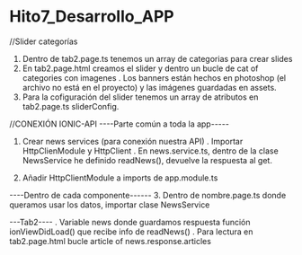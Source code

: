 # Hito7_Desarrollo_APP

//Slider categorías

1. Dentro de tab2.page.ts tenemos un array de categorias para crear slides 
2. En tab2.page.html creamos el slider y dentro un bucle de cat of categories con imagenes
 . Los banners están hechos en photoshop (el archivo no está en el proyecto) y las imágenes guardadas en assets.
3. Para la cofiguración del slider tenemos un array de atributos en tab2.page.ts sliderConfig.

//CONEXIÓN IONIC-API
----Parte común a toda la app-----
1. Crear news services (para conexión nuestra API)
 . Importar HttpClienModule y HttpClient
 . En news.service.ts, dentro de la clase NewsService he definido readNews(), devuelve la respuesta al get.

2. Añadir HttpClientModule a imports de app.module.ts

----Dentro de cada componente------
3. Dentro de nombre.page.ts donde queramos usar los datos, importar clase NewsService

---Tab2----
	. Variable news donde guardamos respuesta función ionViewDidLoad() que recibe info de readNews()
 	. Para lectura en tab2.page.html bucle article of news.response.articles
